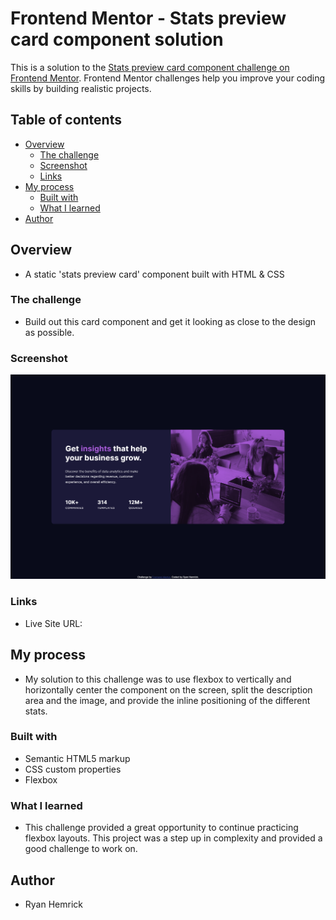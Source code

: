 # Frontend Mentor - Stats preview card component solution
This is a solution to the [Stats preview card component challenge on Frontend Mentor](https://www.frontendmentor.io/challenges/stats-preview-card-component-8JqbgoU62). Frontend Mentor challenges help you improve your coding skills by building realistic projects. 


## Table of contents

- [Overview](#overview)
  - [The challenge](#the-challenge)
  - [Screenshot](#screenshot)
  - [Links](#links)
- [My process](#my-process)
  - [Built with](#built-with)
  - [What I learned](#what-i-learned)
- [Author](#author)


## Overview
- A static 'stats preview card' component built with HTML & CSS


### The challenge
- Build out this card component and get it looking as close to the design as possible.


### Screenshot
![](./screenshot.png)



### Links
- Live Site URL: 


## My process
- My solution to this challenge was to use flexbox to vertically and horizontally center the component on the screen, split the description area and the image, and provide the inline positioning of the different stats.


### Built with

- Semantic HTML5 markup
- CSS custom properties
- Flexbox


### What I learned
- This challenge provided a great opportunity to continue practicing flexbox layouts. This project was a step up in complexity and provided a good challenge to work on.


## Author
- Ryan Hemrick